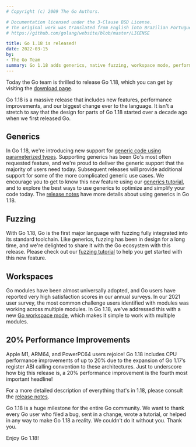 ```yaml
---
# Copyright (c) 2009 The Go Authors.

# Documentation licensed under the 3-Clause BSD License.
# The original work was translated from English into Brazilian Portuguese.
# https://github.com/golang/website/blob/master/LICENSE

title: Go 1.18 is released!
date: 2022-03-15
by:
- The Go Team
summary: Go 1.18 adds generics, native fuzzing, workspace mode, performance improvements, and more.
---
```


Today the Go team is thrilled to release Go 1.18,
which you can get by visiting the [download page](/dl/).

Go 1.18 is a massive release that includes new features,
performance improvements, and our biggest change ever to the language.
It isn't a stretch to say that the design for parts of Go 1.18
started over a decade ago when we first released Go.

## Generics

In Go 1.18, we're introducing new support for
[generic code using parameterized types](/blog/why-generics).
Supporting generics has been Go's most often requested feature,
and we're proud to deliver the generic support that the majority of users need today.
Subsequent releases will provide additional support for some of
the more complicated generic use cases.
We encourage you to get to know this new feature using our
[generics tutorial](/doc/tutorial/generics),
and to explore the best ways to use generics to optimize and simplify your code today.
The [release notes](/doc/go1.18) have more details about using generics in Go 1.18.

## Fuzzing

With Go 1.18, Go is the first major language with fuzzing
fully integrated into its standard toolchain.
Like generics, fuzzing has been in design for a long time,
and we're delighted to share it with the Go ecosystem with this release.
Please check out our
[fuzzing tutorial](/doc/tutorial/fuzz)
to help you get started with this new feature.

## Workspaces

Go modules have been almost universally adopted,
and Go users have reported very high satisfaction scores in our annual surveys.
In our 2021 user survey, the most common challenge
users identified with modules
was working across multiple modules.
In Go 1.18, we've addressed this with a new
[Go workspace mode](/doc/tutorial/workspaces),
which makes it simple to work with multiple modules.


## 20% Performance Improvements

Apple M1, ARM64, and PowerPC64 users rejoice!
Go 1.18 includes CPU performance improvements of up to 20%
due to the expansion of Go 1.17’s register ABI calling convention to these architectures.
Just to underscore how big this release is, a 20% performance improvement
is the fourth most important headline!

For a more detailed description of everything that's in 1.18,
please consult the [release notes](/doc/go1.18).

Go 1.18 is a huge milestone for the entire Go community.
We want to thank every Go user who filed a bug, sent in a change, wrote a tutorial,
or helped in any way to make Go 1.18 a reality.
We couldn't do it without you.
Thank you.

Enjoy Go 1.18!

